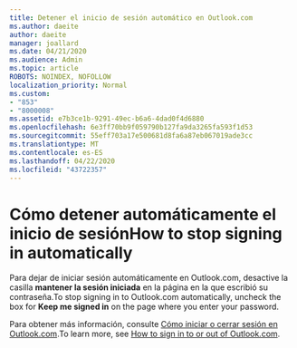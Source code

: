 ```yaml
---
title: Detener el inicio de sesión automático en Outlook.com
ms.author: daeite
author: daeite
manager: joallard
ms.date: 04/21/2020
ms.audience: Admin
ms.topic: article
ROBOTS: NOINDEX, NOFOLLOW
localization_priority: Normal
ms.custom:
- "853"
- "8000008"
ms.assetid: e7b3ce1b-9291-49ec-b6a6-4dad0f4d6880
ms.openlocfilehash: 6e3ff70bb9f059790b127fa9da3265fa593f1d53
ms.sourcegitcommit: 55eff703a17e500681d8fa6a87eb067019ade3cc
ms.translationtype: MT
ms.contentlocale: es-ES
ms.lasthandoff: 04/22/2020
ms.locfileid: "43722357"
---
```

# <a name="how-to-stop-signing-in-automatically"></a><span data-ttu-id="d0967-102">Cómo detener automáticamente el inicio de sesión</span><span class="sxs-lookup"><span data-stu-id="d0967-102">How to stop signing in automatically</span></span>

<span data-ttu-id="d0967-103">Para dejar de iniciar sesión automáticamente en Outlook.com, desactive la casilla **mantener la sesión iniciada** en la página en la que escribió su contraseña.</span><span class="sxs-lookup"><span data-stu-id="d0967-103">To stop signing in to Outlook.com automatically, uncheck the box for **Keep me signed in** on the page where you enter your password.</span></span>
  
<span data-ttu-id="d0967-104">Para obtener más información, consulte [Cómo iniciar o cerrar sesión en Outlook.com](https://support.office.com/article/e08eb8ac-ac27-49f4-a400-a47311e1ee7e?wt.mc_id=Office_Outlook_com_Alchemy).</span><span class="sxs-lookup"><span data-stu-id="d0967-104">To learn more, see [How to sign in to or out of Outlook.com](https://support.office.com/article/e08eb8ac-ac27-49f4-a400-a47311e1ee7e?wt.mc_id=Office_Outlook_com_Alchemy).</span></span>
  